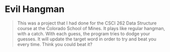 # Evil Hangman

> This was a project that I had done for the CSCI 262 Data Structure course at the Colorado School of Mines. It plays like regular hangman, with a catch.
> With each guess, the program tries to dodge your guesses. It will update the target word in order to try and beat you every time. 
> Think you could beat it?
